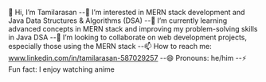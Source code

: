 👋 Hi, I’m Tamilarasan
--👀 I’m interested in MERN stack development and Java Data Structures & Algorithms (DSA)
--🌱 I’m currently learning advanced concepts in MERN stack and improving my problem-solving skills in Java DSA
--💞️ I’m looking to collaborate on web development projects, especially those using the MERN stack
--📫 How to reach me: www.linkedin.com/in/tamilarasan-587029257
--😄 Pronouns: he/him
--⚡ Fun fact: I enjoy watching anime
